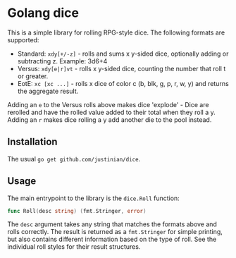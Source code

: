 # Golang dice

This is a simple library for rolling RPG-style dice. The following formats are supported:

* Standard: `xdy[+/-z]` - rolls and sums x y-sided dice, optionally adding or subtracting z. Example: 3d6+4
* Versus: `xdy[e|r]vt` - rolls x y-sided dice, counting the number that roll t or greater.
* EotE: `xc [xc ...]` - rolls x dice of color c (b, blk, g, p, r, w, y) and returns the aggregate result.

Adding an `e` to the Versus rolls above makes dice 'explode' - Dice are rerolled and have the 
rolled value added to their total when they roll a y. Adding an `r` makes dice rolling a y add another die
to the pool instead.

## Installation

The usual `go get github.com/justinian/dice`.

## Usage

The main entrypoint to the library is the `dice.Roll` function:

```go
func Roll(desc string) (fmt.Stringer, error)
```

The `desc` argument takes any string that matches the formats above and rolls correctly. The result is
returned as a `fmt.Stringer` for simple printing, but also contains different information based on the
type of roll. See the individual roll styles for their result structures.

